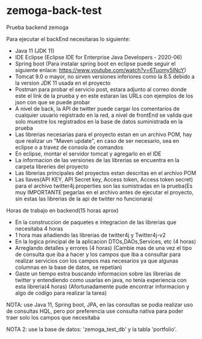 # zemoga-back-test
Prueba backend zemoga

Para ejecutar el backEnd necesitaras lo siguiente:

- Java 11 (JDK 11)
- IDE Eclipse (Eclipse IDE for Enterprise Java Developers - 2020-06)
- Spring boot (Para instalar spring boot en eclipse puede seguir el siguiente enlace: https://www.youtube.com/watch?v=6Tuomy5INcY)
- Tomcat 9.0 o mayor, no sirven versiones inferiores como la 8.5 debido a la version JDK 11 usada en el proyecto
- Postman para probar el servicio post, estara adjunto al correo donde este el link de la prueba
y en este estaran las URLs con ejemplos de los json con que se puede probar
- A nivel de back, la API de twitter puede cargar los comentarios de cualquier usuario registrado en la red, a nivel de frontEnd se valida que solo muestre los registrados en la base de datos suministrada en la prueba
- Las librerias necesarias para el proyecto estan en un archivo POM, hay que realizar un "Maven update", en caso de ser necesario, sea en eclipse o a travez de consola de comandos
- En eclipse, montar el servidor tomcat y agregarlo en el IDE
- La informacion de las versiones de las librerias se encuentra en la carpeta libreries del proyecto
- Las librerias principales del proyectos estan descritas en el archivo POM
- Las llaves(API KEY, API Secret key, Access token, Access token secret) para el archivo twitter4j.properties son las sumistradas en la prueba(Es muy IMPORTANTE pegarlas en el archivo antes de ejecutar el proyecto, sin estas las librerias de la api de twitter no funcionara)

Horas de trabajo en backend(15 horas aprox)

- En la construccion de paquetes e integracion de las librerias que necesitaba 4 horas
- 1 hora mas añadiendo las librerias de twitter4j y Twitter4j-v2
- En la logica principal de la aplicacion DTOs,DAOs,Services, etc (4 horas)
- Arreglando detalles y errores (4 horas) (Cambie mas de una vez el tipo de consulta que iba a hacer y los campos que iba a consultar para realizar servicios con los campos mas necesarios ya que algunas columnas en la base de datos, se repetian)
- Gaste un tiempo extra buscando informacion sobre las librerias de twitter y entendiendo como usarlas en java, no tenia experiencia con esta libreria(4 horas)
(Afortunadamente pude encontrar informacion y algo de codigo para realizar la tarea)


NOTA: use Java 11, Spring boot, JPA, en las consultas se podia realizar uso de consultas HQL, pero por preferencia use consulta nativa para poder traer solo los campos que necesitaba

NOTA 2: use la base de datos: 'zemoga_test_db' y la tabla 'portfolio'.

